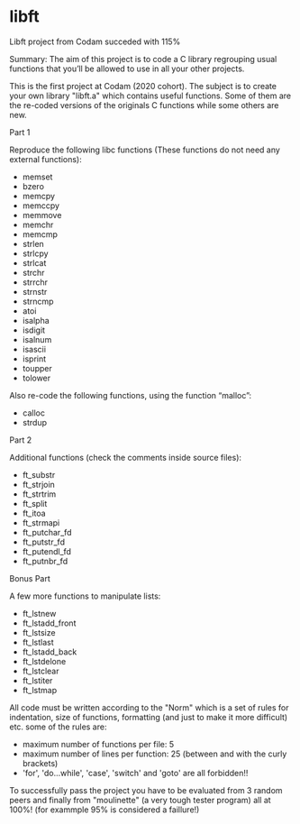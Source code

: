 # libft

Libft project from Codam
succeded with 115%


Summary: The aim of this project is to code a C library regrouping usual functions that
you’ll be allowed to use in all your other projects.

This is the first project at Codam (2020 cohort). The subject is to create your own library "libft.a" which contains useful functions.
Some of them are the re-coded versions of the originals C functions while some others are new. 

Part 1

Reproduce the following libc functions (These functions do not need any external functions):
- memset
- bzero
- memcpy
- memccpy
- memmove
- memchr
- memcmp
- strlen
- strlcpy
- strlcat
- strchr
- strrchr
- strnstr
- strncmp
- atoi
- isalpha
- isdigit
- isalnum
- isascii
- isprint
- toupper
- tolower

Also re-code the following functions, using the function “malloc”:
- calloc
- strdup

Part 2

Additional functions (check the comments inside source files):
- ft_substr
- ft_strjoin
- ft_strtrim
- ft_split
- ft_itoa
- ft_strmapi
- ft_putchar_fd
- ft_putstr_fd
- ft_putendl_fd
- ft_putnbr_fd

Bonus Part

A few more functions to manipulate lists:
- ft_lstnew
- ft_lstadd_front
- ft_lstsize
- ft_lstlast
- ft_lstadd_back
- ft_lstdelone
- ft_lstclear
- ft_lstiter
- ft_lstmap

All code must be written according to the "Norm" which is a set of rules for indentation, size of functions, formatting (and just to make it more difficult) etc.
some of the rules are:
- maximum number of functions per file: 5
- maximum number of lines per function: 25 (between and with the curly brackets)
- 'for', 'do...while', 'case', 'switch' and 'goto' are all forbidden!! 

To successfully pass the project you have to be evaluated from 3 random peers and finally from "moulinette" (a very tough tester program) all at 100%! 
(for exammple 95% is considered a faillure!)
